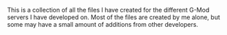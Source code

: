 This is a collection of all the files I have created for the different G-Mod servers I have developed on.
Most of the files are created by me alone, but some may have a small amount of additions from other developers.
